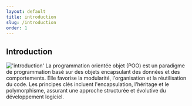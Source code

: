 ```yaml
---
layout: default
title: introduction
slug: /introduction
order: 1
---
```


## Introduction

!['introduction']({{site.baseurl}}/Introduction/images/introduction.PNG)
La programmation orientée objet (POO) est un paradigme de programmation basé sur des objets encapsulant des données et des comportements. Elle favorise la modularité, l'organisation et la réutilisation du code. Les principes clés incluent l'encapsulation, l'héritage et le polymorphisme, assurant une approche structurée et évolutive du développement logiciel.
